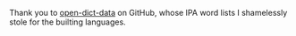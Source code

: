 Thank you to [open-dict-data](https://github.com/open-dict-data/ipa-dict) on GitHub, whose IPA word lists I shamelessly stole for the builting languages.